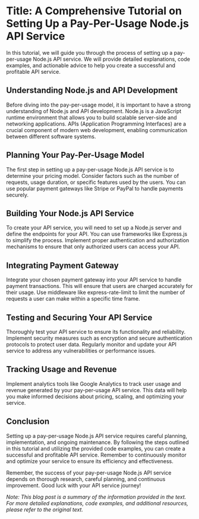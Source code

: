 # Title: A Comprehensive Tutorial on Setting Up a Pay-Per-Usage Node.js API Service

In this tutorial, we will guide you through the process of setting up a pay-per-usage Node.js API service. We will provide detailed explanations, code examples, and actionable advice to help you create a successful and profitable API service.

## Understanding Node.js and API Development
Before diving into the pay-per-usage model, it is important to have a strong understanding of Node.js and API development. Node.js is a JavaScript runtime environment that allows you to build scalable server-side and networking applications. APIs (Application Programming Interfaces) are a crucial component of modern web development, enabling communication between different software systems.

## Planning Your Pay-Per-Usage Model
The first step in setting up a pay-per-usage Node.js API service is to determine your pricing model. Consider factors such as the number of requests, usage duration, or specific features used by the users. You can use popular payment gateways like Stripe or PayPal to handle payments securely.

## Building Your Node.js API Service
To create your API service, you will need to set up a Node.js server and define the endpoints for your API. You can use frameworks like Express.js to simplify the process. Implement proper authentication and authorization mechanisms to ensure that only authorized users can access your API.

## Integrating Payment Gateway
Integrate your chosen payment gateway into your API service to handle payment transactions. This will ensure that users are charged accurately for their usage. Use middleware like express-rate-limit to limit the number of requests a user can make within a specific time frame.

## Testing and Securing Your API Service
Thoroughly test your API service to ensure its functionality and reliability. Implement security measures such as encryption and secure authentication protocols to protect user data. Regularly monitor and update your API service to address any vulnerabilities or performance issues.

## Tracking Usage and Revenue
Implement analytics tools like Google Analytics to track user usage and revenue generated by your pay-per-usage API service. This data will help you make informed decisions about pricing, scaling, and optimizing your service.

## Conclusion
Setting up a pay-per-usage Node.js API service requires careful planning, implementation, and ongoing maintenance. By following the steps outlined in this tutorial and utilizing the provided code examples, you can create a successful and profitable API service. Remember to continuously monitor and optimize your service to ensure its efficiency and effectiveness.

Remember, the success of your pay-per-usage Node.js API service depends on thorough research, careful planning, and continuous improvement. Good luck with your API service journey!

*Note: This blog post is a summary of the information provided in the text. For more detailed explanations, code examples, and additional resources, please refer to the original text.*
        